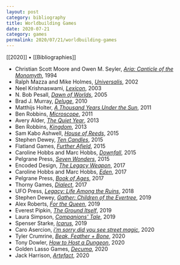 ```yaml
---
layout: post
category: bibliography
title: Worldbuilding Games
date: 2020-07-21
category: games
permalink: 2020/07/21/worldbuilding-games
---
```


[[2020]] • [[Bibliographies]] 

* Christian Scott Moore and Owen M. Seyler, [*Aria: Canticle of the Monomyth*](https://en.wikipedia.org/wiki/Aria:_Canticle_of_the_Monomyth), 1994
* Ralph Mazza and Mike Holmes, [*Universalis*](https://en.wikipedia.org/wiki/Universalis), 2002
* Neel Krishnaswami, [*Lexicon*](https://wiki.rpg.net/index.php/Original_Lexicon_post), 2003
* N. Bob Pesall, [*Dawn of Worlds*](https://rpggeek.com/rpgitem/96882/dawn-worlds), 2005
* Brad J. Murray, [*Deluge*](https://rpggeek.com/rpgitem/66534/deluge), 2010
* Matthijs Holter, [*A Thousand Years Under the Sun*](https://mammutrpg.itch.io/1000-years-under-the-sun), 2011
* Ben Robbins, [*Microscope*](https://www.lamemage.com/microscope/), 2011
* Avery Alder, [*The Quiet Year*](https://buriedwithoutceremony.com/the-quiet-year), 2013
* Ben Robbins, [*Kingdom*](https://www.lamemage.com/kingdom/), 2013
* Sam Kabo Ashwell, [*House of Reeds*](https://tsawac.itch.io/house-of-reeds), 2015
* Stephen Dewey, [*Ten Candles*](https://cavalrygames.com/ten-candles), 2015
* Flatland Games, [*Further Afield*](https://www.flatlandgames.com/btw/further-afield/), 2015
* Caroline Hobbs and Marc Hobbs, [*Downfall*](https://lessthanthreegames.com/store.html), 2015
* Pelgrane Press, [*Seven Wonders*](https://pelgranepress.com/2015/11/18/seven-wonders-a-story-games-anthology-2/), 2015
* Encoded Design, [*The Legacy Weapon*](https://www.drivethrurpg.com/product/207958/The-Legacy-Weapon--A-Dungeon-World-Artifact-and-One-Shot), 2017
* Caroline Hobbs and Marc Hobbs, [*Eden*](https://lessthanthreegames.com/eden.html), 2017
* Pelgrane Press, [*Book of Ages*](https://pelgranepress.com/product/book-of-ages/), 2017
* Thorny Games, [*Dialect*](https://thornygames.com/pages/dialect), 2017
* UFO Press, [*Legacy: Life Among the Ruins*](https://ufopress.co.uk/legacy-life-among-the-ruins/), 2018
* Stephen Dewey, [*Gather: Children of the Evertree*](https://www.kickstarter.com/projects/shiftyginger/gather-children-of-the-evertree/description), 2019
* Alex Roberts, [*For the Queen*](https://evilhat.com/product/for-the-queen/), 2019
* Everest Pipkin, [*The Ground Itself*](https://everestpipkin.itch.io/the-ground-itself), 2019
* Laura Simpson, [*Companions' Tale*](https://www.indiepressrevolution.com/xcart/Companions-Tale-Print-PDF.html), 2019
* Spenser Starke, [*Icarus*](http://spenserstarke.com/#mywork), 2019
* Caro Asercion, [*i'm sorry did you see street magic*](https://seaexcursion.itch.io/street-magic), 2020
* Tyler Crumrine, [*Beak, Feather + Bone*](https://possible-worlds-games.itch.io/bfb), 2020
* Tony Dowler, [*How to Host a Dungeon*](https://www.drivethrurpg.com/product/299497/How-to-Host-a-Dungeon-2nd-Edition), 2020
* Golden Lasso Games, [*Decuma*](https://goldenlassogames.com/product/decuma), 2020
* Jack Harrison, [*Artefact*](https://mouseholepress.itch.io/artefact), 2020
